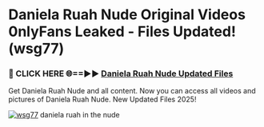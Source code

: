 # Daniela Ruah Nude Original Videos 0nlyFans Leaked - Files Updated! (wsg77)

<h3>🔴 CLICK HERE 🌐==►► <a href="https://tinyurl.com/4mcuefdz" rel="nofollow">Daniela Ruah Nude Updated Files</a></h3>

Get Daniela Ruah Nude and all content. Now you can access all videos and pictures of Daniela Ruah Nude. New Updated Files 2025!

[![wsg77](https://i.imgur.com/StAQSOY.gif)](https://tinyurl.com/4mcuefdz)
daniela ruah in the nude